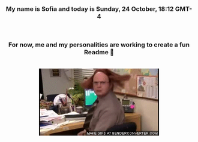 


<div align="center">
<h3 >My name is Sofia and today is Sunday, 24 October, 18:12 GMT-4</h3><br>
<h3 >For now, me and my personalities are working to create a fun Readme 👋
</h3><br>
<img src='img/dwight.gif' alt='working...'/>
</div>
